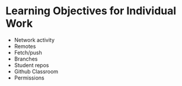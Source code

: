 # Learning Objectives for Individual Work

* Network activity
* Remotes
* Fetch/push
* Branches
* Student repos
* Github Classroom
* Permissions